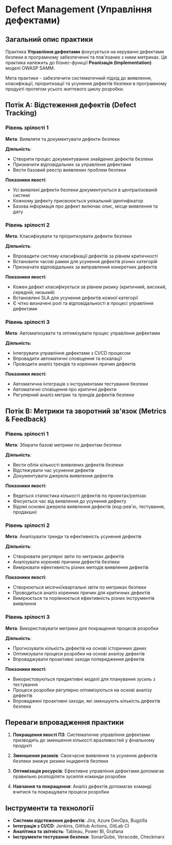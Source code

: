# Defect Management (Управління дефектами)

## Загальний опис практики

Практика **Управління дефектами** фокусується на керуванні дефектами безпеки в програмному забезпеченні та пов'язаних з ними метриках. Ця практика належить до бізнес-функції **Реалізація (Implementation)** моделі OWASP SAMM.

Мета практики - забезпечити систематичний підхід до виявлення, класифікації, пріоритизації та усунення дефектів безпеки в програмному продукті протягом усього життєвого циклу розробки.

## Потік A: Відстеження дефектів (Defect Tracking)

### Рівень зрілості 1
**Мета**: Виявляти та документувати дефекти безпеки

**Діяльність**: 
- Створити процес документування знайдених дефектів безпеки
- Призначити відповідальних за управління дефектами
- Вести базовий реєстр виявлених проблем безпеки

**Показники якості**:
- Усі виявлені дефекти безпеки документуються в централізованій системі
- Кожному дефекту присвоюється унікальний ідентифікатор
- Базова інформація про дефект включає опис, місце виявлення та дату

### Рівень зрілості 2
**Мета**: Класифікувати та пріоритизувати дефекти безпеки

**Діяльність**:
- Впровадити систему класифікації дефектів за рівнем критичності
- Встановити часові рамки для усунення дефектів різних категорій
- Призначати відповідальних за виправлення конкретних дефектів

**Показники якості**:
- Кожен дефект класифікується за рівнем ризику (критичний, високий, середній, низький)
- Встановлені SLA для усунення дефектів кожної категорії
- Є чітко визначені ролі та відповідальності в процесі управління дефектами

### Рівень зрілості 3
**Мета**: Автоматизувати та оптимізувати процес управління дефектами

**Діяльність**:
- Інтегрувати управління дефектами з CI/CD процесом
- Впровадити автоматичні сповіщення та ескалації
- Проводити аналіз трендів та коренних причин дефектів

**Показники якості**:
- Автоматична інтеграція з інструментами тестування безпеки
- Автоматичні сповіщення про критичні дефекти
- Регулярний аналіз метрик та трендів дефектів безпеки

## Потік B: Метрики та зворотний зв'язок (Metrics & Feedback)

### Рівень зрілості 1
**Мета**: Збирати базові метрики по дефектам безпеки

**Діяльність**:
- Вести облік кількості виявлених дефектів безпеки
- Відстежувати час усунення дефектів
- Документувати джерела виявлення дефектів

**Показники якості**:
- Ведеться статистика кількості дефектів по проектах/релізах
- Фіксується час від виявлення до усунення дефекту
- Відомі основні джерела виявлення дефектів (код-рев'ю, тестування, продакшн)

### Рівень зрілості 2
**Мета**: Аналізувати тренди та ефективність усунення дефектів

**Діяльність**:
- Створювати регулярні звіти по метриках дефектів
- Аналізувати кореневі причини дефектів безпеки
- Вимірювати ефективність різних методів виявлення дефектів

**Показники якості**:
- Створюються місячні/квартальні звіти по метриках безпеки
- Проводиться аналіз коренних причин для критичних дефектів
- Вимірюється та порівнюється ефективність різних інструментів виявлення

### Рівень зрілості 3
**Мета**: Використовувати метрики для покращення процесів розробки

**Діяльність**:
- Прогнозувати кількість дефектів на основі історичних даних
- Оптимізувати процеси розробки на основі аналізу дефектів
- Впроваджувати проактивні заходи попередження дефектів

**Показники якості**:
- Використовуються предиктивні моделі для планування зусиль з тестування
- Процеси розробки регулярно оптимізуються на основі аналізу дефектів
- Впроваджені проактивні заходи, які зменшують кількість дефектів безпеки

## Переваги впровадження практики

1. **Покращення якості ПЗ**: Систематичне управління дефектами призводить до зменшення кількості вразливостей у фінальному продукті

2. **Зменшення ризиків**: Своєчасне виявлення та усунення дефектів безпеки знижує ризики інцидентів безпеки

3. **Оптимізація ресурсів**: Ефективне управління дефектами допомагає правильно розподіляти зусилля команди розробки

4. **Навчання та покращення**: Аналіз дефектів допомагає команді вчитися та покращувати процеси розробки

## Інструменти та технології

- **Системи відстеження дефектів**: Jira, Azure DevOps, Bugzilla
- **Інтеграція з CI/CD**: Jenkins, GitHub Actions, GitLab CI
- **Аналітика та звітність**: Tableau, Power BI, Grafana
- **Інструменти тестування безпеки**: SonarQube, Veracode, Checkmarx